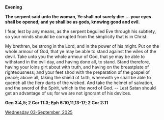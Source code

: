 **Evening**

**The serpent said unto the woman, Ye shall not surely die: ... your eyes shall be opened, and ye shall be as gods, knowing good and evil.**
 
I fear, lest by any means, as the serpent beguiled Eve through his subtlety, so your minds should be corrupted from the simplicity that is in Christ.
 
My brethren, be strong in the Lord, and in the power of his might. Put on the whole armour of God, that ye may be able to stand against the wiles of the devil. Take unto you the whole armour of God, that ye may be able to withstand in the evil day, and having done all, to stand. Stand therefore, having your loins girt about with truth, and having on the breastplate of righteousness; and your feet shod with the preparation of the gospel of peace; above all, taking the shield of faith, wherewith ye shall be able to quench all the fiery darts of the wicked. And take the helmet of salvation, and the sword of the Spirit, which is the word of God. -- Lest Satan should get an advantage of us; for we are not ignorant of his devices.  

**Gen 3:4,5; 2 Cor 11:3; Eph 6:10,11,13-17; 2 Cor 2:11**

[Wednesday 03-September, 2025](https://t.me/daily_light)
